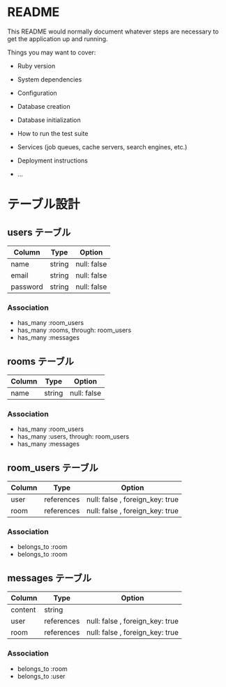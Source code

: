 # README

This README would normally document whatever steps are necessary to get the
application up and running.

Things you may want to cover:

* Ruby version

* System dependencies

* Configuration

* Database creation

* Database initialization

* How to run the test suite

* Services (job queues, cache servers, search engines, etc.)

* Deployment instructions

* ...

# テーブル設計

## users テーブル

| Column   | Type   | Option      |
| -------- | ------ | ----------- |
| name     | string | null: false |
| email    | string | null: false |
| password | string | null: false |

### Association

- has_many :room_users
- has_many :rooms, through: room_users
- has_many :messages

## rooms テーブル

| Column | Type   | Option      |
| ------ | ------ | ----------- |
| name   | string | null: false |

### Association

- has_many :room_users
- has_many :users, through: room_users
- has_many :messages

## room_users テーブル

| Column | Type       | Option                          |
| ------ | ---------- | ------------------------------- |
| user   | references | null: false , foreign_key: true |
| room   | references | null: false , foreign_key: true |

### Association

- belongs_to :room
- belongs_to :room

## messages テーブル

| Column  | Type      | Option                           |
| ------- | ---------- | ------------------------------- |
| content | string     |                                 |
| user    | references | null: false , foreign_key: true |
| room    | references | null: false , foreign_key: true |

### Association

- belongs_to :room
- belongs_to :user
